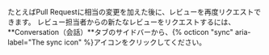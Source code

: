 たとえばPull Requestに相当の変更を加えた後に、レビューを再度リクエストできます。 レビュー担当者からの新たなレビューをリクエストするには、**Conversation（会話）**タブのサイドバーから、{% octicon "sync" aria-label="The sync icon" %}アイコンをクリックしてください。
